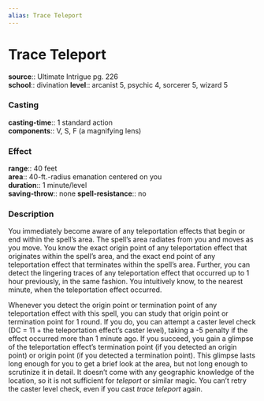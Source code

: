 ```yaml
---
alias: Trace Teleport
---
```


# Trace Teleport 

**source**:: Ultimate Intrigue pg. 226  
**school**:: divination
**level**:: arcanist 5, psychic 4, sorcerer 5, wizard 5

### Casting 

**casting-time**:: 1 standard action  
**components**:: V, S, F (a magnifying lens)

### Effect 

**range**:: 40 feet  
**area**:: 40-ft.-radius emanation centered on you  
**duration**:: 1 minute/level  
**saving-throw**:: none
**spell-resistance**:: no

### Description 

You immediately become aware of any teleportation effects that begin or end within the spell’s area. The spell’s area radiates from you and moves as you move. You know the exact origin point of any teleportation effect that originates within the spell’s area, and the exact end point of any teleportation effect that terminates within the spell’s area. Further, you can detect the lingering traces of any teleportation effect that occurred up to 1 hour previously, in the same fashion. You intuitively know, to the nearest minute, when the teleportation effect occurred.  
  
Whenever you detect the origin point or termination point of any teleportation effect with this spell, you can study that origin point or termination point for 1 round. If you do, you can attempt a caster level check (DC = 11 + the teleportation effect’s caster level), taking a -5 penalty if the effect occurred more than 1 minute ago. If you succeed, you gain a glimpse of the teleportation effect’s termination point (if you detected an origin point) or origin point (if you detected a termination point). This glimpse lasts long enough for you to get a brief look at the area, but not long enough to scrutinize it in detail. It doesn’t come with any geographic knowledge of the location, so it is not sufficient for *teleport* or similar magic. You can’t retry the caster level check, even if you cast *trace teleport* again.
